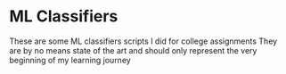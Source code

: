 # ML Classifiers 

These are some ML classifiers scripts I did for college assignments
They are by no means state of the art and should only represent the very beginning of my learning journey